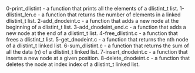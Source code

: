 0-print_dlistint - a function that prints all the elements of a dlistint_t list.
1-dlistint_len.c - a function that returns the number of elements in a linked dlistint_t list.
2-add_dnodeint.c - a function that adds a new node at the beginning of a dlistint_t list.
3-add_dnodeint_end.c - a function that adds a new node at the end of a dlistint_t list.
4-free_dlistint.c - a function that frees a dlistint_t list.
5-get_dnodeint.c - a function that returns the nth node of a dlistint_t linked list.
6-sum_dlistint.c - a function that returns the sum of all the data (n) of a dlistint_t linked list.
7-insert_dnodeint.c - a function that inserts a new node at a given position.
8-delete_dnodeint.c - a function that deletes the node at index index of a dlistint_t linked list.
